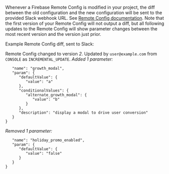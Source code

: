 Whenever a Firebase Remote Config is modified in your project, the diff between the old configuration and the new configuration will be sent to the provided Slack webhook URL. See [Remote Config documentation](https://firebase.google.com/docs/remote-config/). Note that the first version of your Remote Config will not output a diff, but all following updates to the Remote Config will show parameter changes between the most recent version and the version just prior.

Example Remote Config diff, sent to Slack:

Remote Config changed to version _2_.
Updated by `user@example.com`
from `CONSOLE` as `INCREMENTAL_UPDATE`.
_Added 1 parameter:_

```{
   "name": "growth_modal",
   "param": {
      "defaultValue": {
         "value": "a"
      },
      "conditionalValues": {
         "alternate_growth_modal": {
            "value": "b"
         }
      },
      "description": "display a modal to drive user conversion"
   }
}
```

_Removed 1 parameter:_

```{
   "name": "holiday_promo_enabled",
   "param": {
      "defaultValue": {
         "value": "false"
      }
   }
}
```
